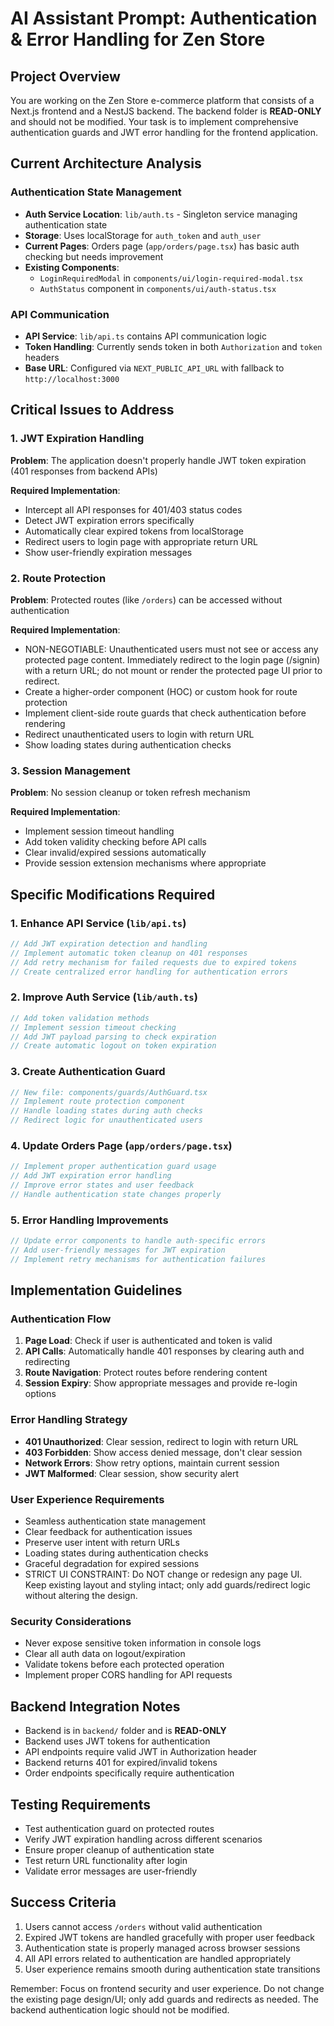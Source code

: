 # AI Assistant Prompt: Authentication & Error Handling for Zen Store

## Project Overview
You are working on the Zen Store e-commerce platform that consists of a Next.js frontend and a NestJS backend. The backend folder is **READ-ONLY** and should not be modified. Your task is to implement comprehensive authentication guards and JWT error handling for the frontend application.

## Current Architecture Analysis

### Authentication State Management
- **Auth Service Location**: `lib/auth.ts` - Singleton service managing authentication state
- **Storage**: Uses localStorage for `auth_token` and `auth_user`
- **Current Pages**: Orders page (`app/orders/page.tsx`) has basic auth checking but needs improvement
- **Existing Components**: 
  - `LoginRequiredModal` in `components/ui/login-required-modal.tsx`
  - `AuthStatus` component in `components/ui/auth-status.tsx`

### API Communication
- **API Service**: `lib/api.ts` contains API communication logic
- **Token Handling**: Currently sends token in both `Authorization` and `token` headers
- **Base URL**: Configured via `NEXT_PUBLIC_API_URL` with fallback to `http://localhost:3000`

## Critical Issues to Address

### 1. JWT Expiration Handling
**Problem**: The application doesn't properly handle JWT token expiration (401 responses from backend APIs)

**Required Implementation**:
- Intercept all API responses for 401/403 status codes
- Detect JWT expiration errors specifically
- Automatically clear expired tokens from localStorage
- Redirect users to login page with appropriate return URL
- Show user-friendly expiration messages

### 2. Route Protection
**Problem**: Protected routes (like `/orders`) can be accessed without authentication

**Required Implementation**:
- NON-NEGOTIABLE: Unauthenticated users must not see or access any protected page content. Immediately redirect to the login page (/signin) with a return URL; do not mount or render the protected page UI prior to redirect.
- Create a higher-order component (HOC) or custom hook for route protection
- Implement client-side route guards that check authentication before rendering
- Redirect unauthenticated users to login with return URL
- Show loading states during authentication checks

### 3. Session Management
**Problem**: No session cleanup or token refresh mechanism

**Required Implementation**:
- Implement session timeout handling
- Add token validity checking before API calls
- Clear invalid/expired sessions automatically
- Provide session extension mechanisms where appropriate

## Specific Modifications Required

### 1. Enhance API Service (`lib/api.ts`)
```typescript
// Add JWT expiration detection and handling
// Implement automatic token cleanup on 401 responses
// Add retry mechanism for failed requests due to expired tokens
// Create centralized error handling for authentication errors
```

### 2. Improve Auth Service (`lib/auth.ts`)
```typescript
// Add token validation methods
// Implement session timeout checking
// Add JWT payload parsing to check expiration
// Create automatic logout on token expiration
```

### 3. Create Authentication Guard
```typescript
// New file: components/guards/AuthGuard.tsx
// Implement route protection component
// Handle loading states during auth checks
// Redirect logic for unauthenticated users
```

### 4. Update Orders Page (`app/orders/page.tsx`)
```typescript
// Implement proper authentication guard usage
// Add JWT expiration error handling
// Improve error states and user feedback
// Handle authentication state changes properly
```

### 5. Error Handling Improvements
```typescript
// Update error components to handle auth-specific errors
// Add user-friendly messages for JWT expiration
// Implement retry mechanisms for authentication failures
```

## Implementation Guidelines

### Authentication Flow
1. **Page Load**: Check if user is authenticated and token is valid
2. **API Calls**: Automatically handle 401 responses by clearing auth and redirecting
3. **Route Navigation**: Protect routes before rendering content
4. **Session Expiry**: Show appropriate messages and provide re-login options

### Error Handling Strategy
- **401 Unauthorized**: Clear session, redirect to login with return URL
- **403 Forbidden**: Show access denied message, don't clear session
- **Network Errors**: Show retry options, maintain current session
- **JWT Malformed**: Clear session, show security alert

### User Experience Requirements
- Seamless authentication state management
- Clear feedback for authentication issues
- Preserve user intent with return URLs
- Loading states during authentication checks
- Graceful degradation for expired sessions
- STRICT UI CONSTRAINT: Do NOT change or redesign any page UI. Keep existing layout and styling intact; only add guards/redirect logic without altering the design.

### Security Considerations
- Never expose sensitive token information in console logs
- Clear all auth data on logout/expiration
- Validate tokens before each protected operation
- Implement proper CORS handling for API requests

## Backend Integration Notes
- Backend is in `backend/` folder and is **READ-ONLY**
- Backend uses JWT tokens for authentication
- API endpoints require valid JWT in Authorization header
- Backend returns 401 for expired/invalid tokens
- Order endpoints specifically require authentication

## Testing Requirements
- Test authentication guard on protected routes
- Verify JWT expiration handling across different scenarios
- Ensure proper cleanup of authentication state
- Test return URL functionality after login
- Validate error messages are user-friendly

## Success Criteria
1. Users cannot access `/orders` without valid authentication
2. Expired JWT tokens are handled gracefully with proper user feedback
3. Authentication state is properly managed across browser sessions
4. All API errors related to authentication are handled appropriately
5. User experience remains smooth during authentication state transitions

Remember: Focus on frontend security and user experience. Do not change the existing page design/UI; only add guards and redirects as needed. The backend authentication logic should not be modified.